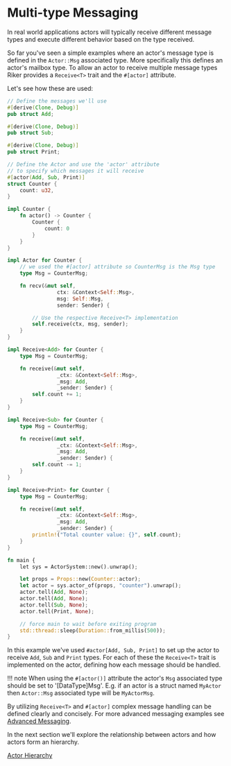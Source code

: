 # Multi-type Messaging

In real world applications actors will typically receive different message types and execute different behavior based on the type received.

So far you've seen a simple examples where an actor's message type is defined in the `Actor::Msg` associated type. More specifically this defines an actor's mailbox type. To allow an actor to receive multiple message types Riker provides a `Receive<T>` trait and the `#[actor]` attribute.

Let's see how these are used:

```rust
// Define the messages we'll use
#[derive(Clone, Debug)]
pub struct Add;

#[derive(Clone, Debug)]
pub struct Sub;

#[derive(Clone, Debug)]
pub struct Print;

// Define the Actor and use the 'actor' attribute
// to specify which messages it will receive
#[actor(Add, Sub, Print)]
struct Counter {
    count: u32,
}

impl Counter {
    fn actor() -> Counter {
        Counter {
            count: 0
        }
    }
}

impl Actor for Counter {
    // we used the #[actor] attribute so CounterMsg is the Msg type
    type Msg = CounterMsg;

    fn recv(&mut self,
                ctx: &Context<Self::Msg>,
                msg: Self::Msg,
                sender: Sender) {

        // Use the respective Receive<T> implementation
        self.receive(ctx, msg, sender);
    }
}

impl Receive<Add> for Counter {
    type Msg = CounterMsg;

    fn receive(&mut self,
                _ctx: &Context<Self::Msg>,
                _msg: Add,
                _sender: Sender) {
        self.count += 1;
    }
}

impl Receive<Sub> for Counter {
    type Msg = CounterMsg;

    fn receive(&mut self,
                _ctx: &Context<Self::Msg>,
                _msg: Add,
                _sender: Sender) {
        self.count -= 1;
    }
}

impl Receive<Print> for Counter {
    type Msg = CounterMsg;

    fn receive(&mut self,
                _ctx: &Context<Self::Msg>,
                _msg: Add,
                _sender: Sender) {
        println!("Total counter value: {}", self.count);
    }
}

fn main {
    let sys = ActorSystem::new().unwrap();

    let props = Props::new(Counter::actor);
    let actor = sys.actor_of(props, "counter").unwrap();
    actor.tell(Add, None);
    actor.tell(Add, None);
    actor.tell(Sub, None);
    actor.tell(Print, None);

    // force main to wait before exiting program
    std::thread::sleep(Duration::from_millis(500));
}
```

In this example we've used `#actor[Add, Sub, Print]` to set up the actor to receive `Add`, `Sub` and `Print` types. For each of these the `Receive<T>` trait is implemented on the actor, defining how each message should be handled.

!!! note
    When using the `#[actor()]` attribute the actor's `Msg` associated type should be set to '[DataType]Msg'. E.g. if an actor is a struct named `MyActor` then `Actor::Msg` associated type will be `MyActorMsg`.

By utilizing `Receive<T>` and `#[actor]` complex message handling can be defined clearly and concisely. For more advanced messaging examples see [Advanced Messaging](advanced).

In the next section we'll explore the relationship between actors and how actors form an hierarchy.

[Actor Hierarchy](hierarchy)

